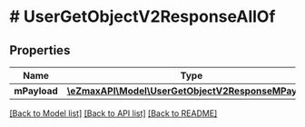 # # UserGetObjectV2ResponseAllOf

## Properties

Name | Type | Description | Notes
------------ | ------------- | ------------- | -------------
**mPayload** | [**\eZmaxAPI\Model\UserGetObjectV2ResponseMPayload**](UserGetObjectV2ResponseMPayload.md) |  |

[[Back to Model list]](../../README.md#models) [[Back to API list]](../../README.md#endpoints) [[Back to README]](../../README.md)
